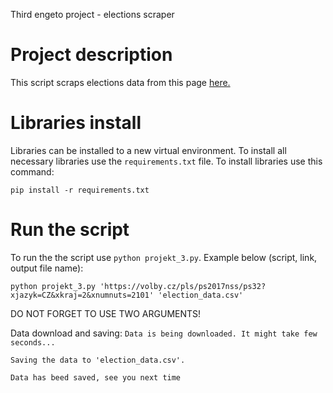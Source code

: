 Third engeto project - elections scraper
# Project description
This script scraps elections data from this page [here.](https://volby.cz/pls/ps2017nss/ps32?xjazyk=CZ&xkraj=12&xnumnuts=7103) 

# Libraries install
Libraries can be installed to a new virtual environment. To install all necessary libraries use the ```requirements.txt``` file. To install libraries use this command:

```pip install -r requirements.txt```

# Run the script
To run the the script use ```python projekt_3.py```. Example below (script, link, output file name):

```python projekt_3.py 'https://volby.cz/pls/ps2017nss/ps32?xjazyk=CZ&xkraj=2&xnumnuts=2101' 'election_data.csv'```

DO NOT FORGET TO USE TWO ARGUMENTS! 

Data download and saving: 
```Data is being downloaded. It might take few seconds...```

```Saving the data to 'election_data.csv'.```

```Data has beed saved, see you next time```

